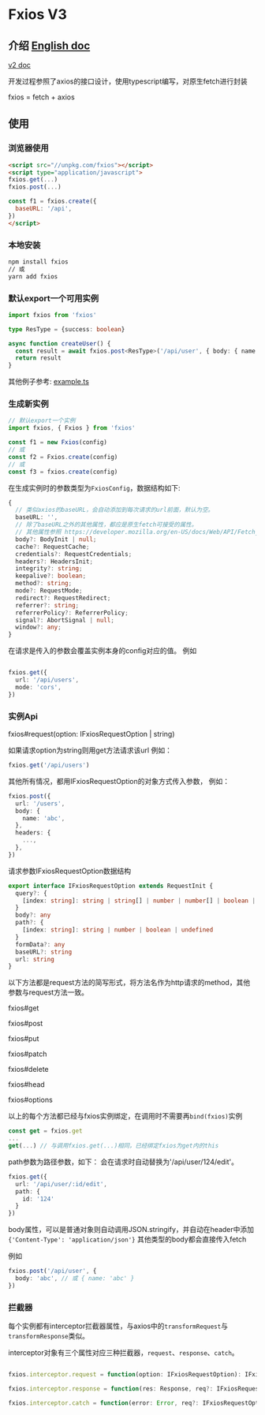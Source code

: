# Fxios V3

## 介绍 [English doc](./README.md)

[v2 doc](./README.2.cn.md)

开发过程参照了axios的接口设计，使用typescript编写，对原生fetch进行封装

fxios = fetch + axios

## 使用

### 浏览器使用

```html
<script src="//unpkg.com/fxios"></script>
<script type="application/javascript">
fxios.get(...)
fxios.post(...)

const f1 = fxios.create({
  baseURL: '/api',
})
</script>
```

### 本地安装

```bash
npm install fxios
// 或
yarn add fxios
```

### 默认export一个可用实例

```typescript
import fxios from 'fxios'

type ResType = {success: boolean}

async function createUser() {
  const result = await fxios.post<ResType>('/api/user', { body: { name: 'abc' } })
  return result
}
```

其他例子参考: [example.ts](./example.ts)

### 生成新实例

```js
// 默认export一个实例
import fxios, { Fxios } from 'fxios'

const f1 = new Fxios(config)
// 或
const f2 = Fxios.create(config)
// 或
const f3 = fxios.create(config)
```

在生成实例时的参数类型为`FxiosConfig`，数据结构如下:

```typescript
{
  // 类似axios的baseURL，会自动添加到每次请求的url前面，默认为空。
  baseURL: '',
  // 除了baseURL之外的其他属性，都应是原生fetch可接受的属性。
  // 其他属性参照 https://developer.mozilla.org/en-US/docs/Web/API/Fetch_API
  body?: BodyInit | null;
  cache?: RequestCache;
  credentials?: RequestCredentials;
  headers?: HeadersInit;
  integrity?: string;
  keepalive?: boolean;
  method?: string;
  mode?: RequestMode;
  redirect?: RequestRedirect;
  referrer?: string;
  referrerPolicy?: ReferrerPolicy;
  signal?: AbortSignal | null;
  window?: any;
}
```

在请求是传入的参数会覆盖实例本身的config对应的值。
例如

```typescript

fxios.get({
  url: '/api/users',
  mode: 'cors',
})

```

### 实例Api

fxios#request<T>(option: IFxiosRequestOption | string)

如果请求option为string则用get方法请求该url
例如：

```typescript
fxios.get('/api/users')
```

其他所有情况，都用IFxiosRequestOption的对象方式传入参数，
例如：

```typescript
fxios.post({
  url: '/users',
  body: {
    name: 'abc',
  },
  headers: {
    ...,
  },
})
```

请求参数IFxiosRequestOption数据结构

```typescript
export interface IFxiosRequestOption extends RequestInit {
  query?: {
    [index: string]: string | string[] | number | number[] | boolean | boolean[] | undefined
  }
  body?: any
  path?: {
    [index: string]: string | number | boolean | undefined
  }
  formData?: any
  baseURL?: string
  url: string
}
```

以下方法都是request方法的简写形式，将方法名作为http请求的method，其他参数与request方法一致。

fxios#get

fxios#post

fxios#put

fxios#patch

fxios#delete

fxios#head

fxios#options

以上的每个方法都已经与fxios实例绑定，在调用时不需要再`bind(fxios)`实例

```typescript
const get = fxios.get
...
get(...) // 与调用fxios.get(...)相同，已经绑定fxios为get内的this
```

path参数为路径参数，如下：
会在请求时自动替换为'/api/user/124/edit'。

```typescript
fxios.get({
  url: '/api/user/:id/edit',
  path: {
    id: '124'
  }
})
```

body属性，可以是普通对象则自动调用JSON.stringify，并自动在header中添加`{'Content-Type': 'application/json'}`
其他类型的body都会直接传入fetch

例如

```typescript
fxios.post('/api/user', {
  body: 'abc', // 或 { name: 'abc' }
})
```

### 拦截器

每个实例都有interceptor拦截器属性，与axios中的`transformRequest`与`transformResponse`类似。

interceptor对象有三个属性对应三种拦截器，`request`、`response`、`catch`。

```typescript

fxios.interceptor.request = function(option: IFxiosRequestOption): IFxiosRequestOption {...}

fxios.interceptor.response = function(res: Response, req?: IFxiosRequestOption ): any {...}

fxios.interceptor.catch = function(error: Error, req?: IFxiosRequestOption): any {...}
```

